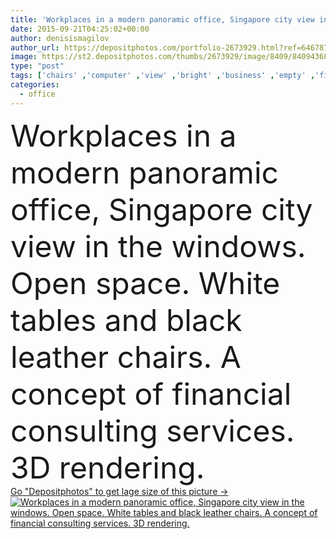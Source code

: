 ```yaml
---
title: 'Workplaces in a modern panoramic office, Singapore city view in the windows. Open space. White tables and black leather chairs. A concept of financial consulting services. 3D rendering.'
date: 2015-09-21T04:25:02+00:00
author: denisismagilov
author_url: https://depositphotos.com/portfolio-2673929.html?ref=64678756
image: https://st2.depositphotos.com/thumbs/2673929/image/8409/84094368/api_thumb_450.jpg?forcejpeg=true
type: "post"
tags: ['chairs' ,'computer' ,'view' ,'bright' ,'business' ,'empty' ,'financial' ,'decor' ,'3d' ,'city' ,'corporate' ,'office' ,'window' ,'service' ,'interior' ,'services' ,'laptop' ,'work' ,'internet' ,'legal' ,'conference' ,'furniture' ,'banking' ,'private' ,'panoramic' ,'monochromatic' ,'online' ,'company' ,'workplace' ,'E commerce' ,'management' ,'seating' ,'rendering' ,'meeting' ,'international' ,'computing' ,'spacious' ,'tables' ,'employment' ,'E business' ,'consulting' ,'telemarketing' ,'minimalist' ,'Singapore' ,'workstations' ,'high key' ,'call center' ,'office chair' ,'open plan' ,'client services' ]
categories: 
  - office
---
```

<div aling="center">
            <font size="60"> Workplaces in a modern panoramic office, Singapore city view in the windows. Open space. White tables and black leather chairs. A concept of financial consulting services. 3D rendering.</font>   
</div>
<div>
    <a href='https://st2.depositphotos.com/thumbs/2673929/image/8409/84094368/api_thumb_450.jpg?forcejpeg=true?ref=64678756' target=_blank > Go "Depositphotos" to get lage size of this picture ->
        <img href='https://st2.depositphotos.com/thumbs/2673929/image/8409/84094368/api_thumb_450.jpg?forcejpeg=true?ref=64678756' src='https://st2.depositphotos.com/2673929/8409/i/950/depositphotos_84094368-stock-photo-workplaces-in-a-modern-panoramic.jpg?forcejpeg=true' alt='Workplaces in a modern panoramic office, Singapore city view in the windows. Open space. White tables and black leather chairs. A concept of financial consulting services. 3D rendering.' >
    </a>
</div>

